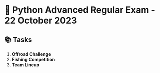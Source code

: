 # 🐍 Python Advanced Regular Exam - 22 October 2023

## 📚 Tasks

1. **Offroad Challenge**  
2. **Fishing Competition**  
3. **Team Lineup**
